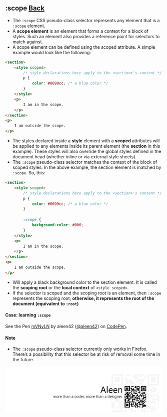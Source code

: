 ## :scope [**Back**](./../pseudoClass.md)

- The `:scope` CSS pseudo-class selector represents any element that is a `:scope` element.
- A **scope element** is an element that forms a context for a block of styles. Such an element also provides a reference point for selectors to match against.
- A scope element can be defined using the scoped attribute. A simple example would look like the following:

```html
<section>
    <style scoped>
        /* style declarations here apply to the <section>'s content */
        p {
            color: #0099cc; /* a blue color */
        }
    </style>
    <p>
        I am in the scope.
    </p>
</section>
<p>
    I am outside the scope.
</p>
```
- The styles declared inside a **style** element with a **scoped** attributes will be applied to any elements inside its parent element (the **section** in this example). These styles will also override the global styles defined in the document head (whether inline or via external style sheets).
- The `:scope` pseudo-class selector matches the context of the block of scoped styles. In the above example, the section element is matched by `:scope`. So, this:

```html
<section>
    <style scoped>
        /* style declarations here apply to the <section>'s content */
        p {
            color: #0099cc; /* a blue color */
        }
        
        :scope {
            background-color: #000;
        }
    </style>
    <p>
        I am in the scope.
    </p>
</section>
<p>
    I am outside the scope.
</p>
```

- Will apply a black background color to the section element. It is called the **scoping root** or the **local context** of `<style scoped>`.
- If the selector is scoped and the scoping root is an element, then `:scope` represents the scoping root; **otherwise, it represents the root of the document (equivalent to `:root`)**

#### Case: learning `:scope`

<p data-height="266" data-theme-id="21735" data-slug-hash="mVNvLN" data-default-tab="result" data-user="aleen42" class='codepen'>See the Pen <a href='http://codepen.io/aleen42/pen/mVNvLN/'>mVNvLN</a> by aleen42 (<a href='http://codepen.io/aleen42'>@aleen42</a>) on <a href='http://codepen.io'>CodePen</a>.</p>
<script async src="//assets.codepen.io/assets/embed/ei.js"></script>

#### Note

- The `:scope` pseudo-class selector currently only works in Firefox. There’s a possibility that this selector be at risk of removal some time in the future. 

<a href="http://aleen42.github.io/" target="_blank" ><img src="./../../../pic/tail.gif"></a>